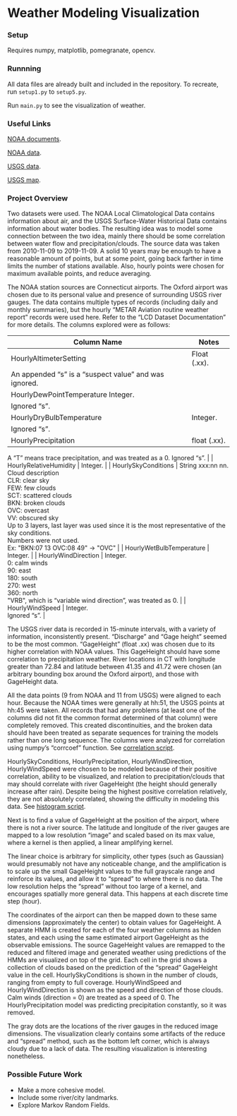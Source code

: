 # Weather Modeling Visualization

### Setup

Requires numpy, matplotlib, pomegranate, opencv.

### Runnning

All data files are already built and included in the repository. To recreate, run `setup1.py` to `setup5.py`.

Run `main.py` to see the visualization of weather. 

### Useful Links

[NOAA documents](noaa_documents).

[NOAA data](https://www.ncdc.noaa.gov/cdo-web/datatools/lcd).

[USGS data](https://waterdata.usgs.gov/nwis/uv/?referred_module=sw).

[USGS map](https://maps.waterdata.usgs.gov/mapper/nwisquery.html?URL=https://waterdata.usgs.gov/usa/nwis/uv?referred_module=sw&state_cd=ct&site_tp_cd=OC&site_tp_cd=OC-CO&site_tp_cd=ES&site_tp_cd=LK&site_tp_cd=ST&site_tp_cd=ST-CA&site_tp_cd=ST-DCH&site_tp_cd=ST-TS&format=sitefile_output&sitefile_output_format=xml&column_name=agency_cd&column_name=site_no&column_name=station_nm&range_selection=days&period=7&begin_date=2019-12-09&end_date=2019-12-16&date_format=YYYY-MM-DD&rdb_compression=file&list_of_search_criteria=state_cd%2Csite_tp_cd%2Crealtime_parameter_selection&column_name=site_tp_cd&column_name=dec_lat_va&column_name=dec_long_va&column_name=agency_use_cd).

### Project Overview

Two datasets were used. The NOAA Local Climatological Data contains information about air, 
and the USGS Surface-Water Historical Data contains information about water bodies. 
The resulting idea was to model some connection between the two idea, mainly there should be 
some correlation between water flow and precipitation/clouds. The source data was taken from 2010-11-09 to 2019-11-09. 
A solid 10 years may be enough to have a reasonable amount of points, but at some point, going back farther in time 
limits the number of stations available. Also, hourly points were chosen for maximum available points, and reduce averaging.

The NOAA station sources are Connecticut airports. The Oxford airport was chosen due to its personal value and presence 
of surrounding USGS river gauges. The data contains multiple types of records (including daily and monthly summaries), 
but the hourly “METAR Aviation routine weather report” records were used here. Refer to the “LCD Dataset Documentation” 
for more details. The columns explored were as follows:

| Column Name | Notes |
| ----------- | ----- |
| HourlyAltimeterSetting | Float (.xx).
An appended “s” is a “suspect value” and was ignored. |
| HourlyDewPointTemperature	Integer.
Ignored “s”. |
| HourlyDryBulbTemperature | Integer.
Ignored “s”. |
| HourlyPrecipitation | float (.xx).
A “T” means trace precipitation, and was treated as a 0.
Ignored “s”. |
| HourlyRelativeHumidity | Integer. |
| HourlySkyConditions | String xxx:nn nn.  <br>  Cloud description  <br>  CLR: clear sky  <br>  FEW: few clouds  <br>  SCT: scattered clouds  <br> BKN: broken clouds  <br> OVC: overcast  <br> VV: obscured sky  <br>  Up to 3 layers, last layer was used since it is the most representative of the sky conditions.  <br> Numbers were not used.  <br>  Ex: "BKN:07 13 OVC:08 49" -> "OVC" |
| HourlyWetBulbTemperature | Integer. |
| HourlyWindDirection | Integer.  <br> 0: calm winds  <br> 90: east  <br> 180: south  <br> 270: west  <br>  360: north  <br> "VRB", which is “variable wind direction”, was treated as 0. |
| HourlyWindSpeed | Integer. <br> Ignored “s”. |

The USGS river data is recorded in 15-minute intervals, with a variety of information, inconsistently present. “Discharge” and “Gage height” seemed 
to be the most common. “GageHeight” (float .xx) was chosen due to its higher correlation with NOAA values. This GageHeight should have some 
correlation to precipitation weather. River locations in CT with longitude greater than 72.84 and latitude between 41.35 and 41.72 were chosen 
(an arbitrary bounding box around the Oxford airport), and those with GageHeight data. 

All the data points (9 from NOAA and 11 from USGS) were aligned to each hour. Because the NOAA times were generally at hh:51, the USGS points at hh:45 were 
taken. All records that had any problems (at least one of the columns did not fit the common format determined of that column) were completely removed. This 
created discontinuities, and the broken data should have been treated as separate sequences for training the models rather than one long sequence. The columns 
were analyzed for correlation using numpy’s “corrcoef” function. See [correlation script](correlation.py).

HourlySkyConditions, HourlyPrecipitation, HourlyWindDirection, HourlyWindSpeed were chosen to be modeled because of their positive correlation, 
ability to be visualized, and relation to precipitation/clouds that may should correlate with river GageHeight (the height should generally increase 
after rain). Despite being the highest positive correlation relatively, they are not absolutely correlated, showing the difficulty in modeling this 
data. See [histogram script](histogram.py).

Next is to find a value of GageHeight at the position of the airport, where there is not a river source. The latitude and longitude of the river gauges are 
mapped to a low resolution “image” and scaled based on its max value, where a kernel is then applied, a linear amplifying kernel.

The linear choice is arbitrary for simplicity, other types (such as Gaussian) would presumably not have any noticeable change, and the amplification 
is to scale up the small GageHeight values to the full grayscale range and reinforce its values, and allow it to “spread” to where there is no data. 
The low resolution helps the “spread” without too large of a kernel, and encourages spatially more general data. This happens at each discrete time step (hour). 

The coordinates of the airport can then be mapped down to these same dimensions (approximately the center) to obtain values for GageHeight. A separate HMM is 
created for each of the four weather columns as hidden states, and each using the same estimated airport GageHeight as the observable emissions. The source 
GageHeight values are remapped to the reduced and filtered image and generated weather using predictions of the HMMs are visualized on top of the grid. Each 
cell in the grid shows a collection of clouds based on the prediction of the “spread” GageHeight value in the cell. HourlySkyConditions is shown in the number 
of clouds, ranging from empty to full coverage. HourlyWindSpeed and HourlyWindDirection is shown as the speed and direction of those clouds. Calm winds (direction = 0) 
are treated as a speed of 0. The HourlyPrecipitation model was predicting precipitation constantly, so it was removed. 

The gray dots are the locations of the river gauges in the reduced image dimensions. The visualization clearly contains some artifacts of the reduce and “spread” method, 
such as the bottom left corner, which is always cloudy due to a lack of data. The resulting visualization is interesting nonetheless.

### Possible Future Work

- Make a more cohesive model.
- Include some river/city landmarks.
- Explore Markov Random Fields.
